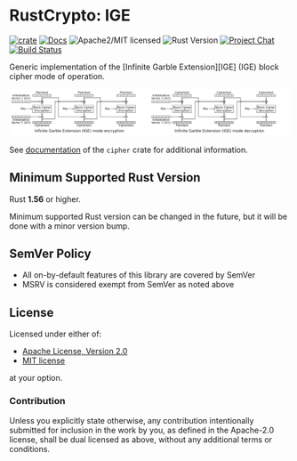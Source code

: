 # RustCrypto: IGE

[![crate][crate-image]][crate-link]
[![Docs][docs-image]][docs-link]
![Apache2/MIT licensed][license-image]
![Rust Version][rustc-image]
[![Project Chat][chat-image]][chat-link]
[![Build Status][build-image]][build-link]

Generic implementation of the [Infinite Garble Extension][IGE] (IGE)
block cipher mode of operation.

<img src="https://raw.githubusercontent.com/RustCrypto/media/26acc39f/img/block-modes/ige_enc.svg" width="50%"><img src="https://raw.githubusercontent.com/RustCrypto/media/26acc39f/img/block-modes/ige_dec.svg" width="50%">

See [documentation][cipher-doc] of the `cipher` crate for additional information.

## Minimum Supported Rust Version

Rust **1.56** or higher.

Minimum supported Rust version can be changed in the future, but it will be
done with a minor version bump.

## SemVer Policy

- All on-by-default features of this library are covered by SemVer
- MSRV is considered exempt from SemVer as noted above

## License

Licensed under either of:

 * [Apache License, Version 2.0](http://www.apache.org/licenses/LICENSE-2.0)
 * [MIT license](http://opensource.org/licenses/MIT)

at your option.

### Contribution

Unless you explicitly state otherwise, any contribution intentionally submitted
for inclusion in the work by you, as defined in the Apache-2.0 license, shall be
dual licensed as above, without any additional terms or conditions.

[//]: # (badges)

[crate-image]: https://img.shields.io/crates/v/ige.svg
[crate-link]: https://crates.io/crates/ige
[docs-image]: https://docs.rs/ige/badge.svg
[docs-link]: https://docs.rs/ige/
[license-image]: https://img.shields.io/badge/license-Apache2.0/MIT-blue.svg
[rustc-image]: https://img.shields.io/badge/rustc-1.56+-blue.svg
[chat-image]: https://img.shields.io/badge/zulip-join_chat-blue.svg
[chat-link]: https://rustcrypto.zulipchat.com/#narrow/stream/308460-block-modes
[build-image]: https://github.com/RustCrypto/block-modes/workflows/ige/badge.svg?branch=master&event=push
[build-link]: https://github.com/RustCrypto/block-modes/actions?query=workflow%3Aige+branch%3Amaster

[//]: # (general links)

[CBC]: https://www.links.org/files/openssl-ige.pdf
[cipher-doc]: https://docs.rs/cipher/
